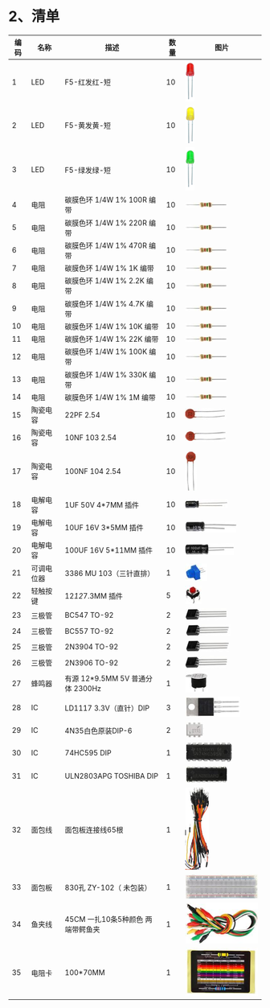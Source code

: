 
# 2、清单

|编码|名称|描述|数量|图片|
|-|-|-|-|-|
|1|LED|F5-红发红-短|10|![](media/1eba37a568de56317c9b9a59738e76ee.png)|
|2|LED|F5-黄发黄-短|10|![](media/c871ecd95ce2be359e1ac2babcfcfaeb.png)|
|3|LED|F5-绿发绿-短|10|![](media/fb6f7a17d1cd0704124dd36063ef06bd.png)|
|4|电阻|碳膜色环 1/4W 1% 100R 编带|10|![](media/f6a8649da4e79abb2f1d15479f073bb5.jpg)|
|5|电阻|碳膜色环 1/4W 1% 220R 编带|10|![](media/f6a8649da4e79abb2f1d15479f073bb5.jpg)|
|6|电阻|碳膜色环 1/4W 1% 470R 编带|10|![](media/f6a8649da4e79abb2f1d15479f073bb5.jpg)|
|7|电阻|碳膜色环 1/4W 1% 1K 编带|10|![](media/f6a8649da4e79abb2f1d15479f073bb5.jpg)|
|8|电阻|碳膜色环 1/4W 1% 2.2K 编带|10|![](media/f6a8649da4e79abb2f1d15479f073bb5.jpg)|
|9|电阻|碳膜色环 1/4W 1% 4.7K 编带|10|![](media/f6a8649da4e79abb2f1d15479f073bb5.jpg)|
|10|电阻|碳膜色环 1/4W 1% 10K 编带|10|![](media/f6a8649da4e79abb2f1d15479f073bb5.jpg)|
|11|电阻|碳膜色环 1/4W 1% 22K 编带|10|![](media/f6a8649da4e79abb2f1d15479f073bb5.jpg)|
|12|电阻|碳膜色环 1/4W 1% 100K 编带|10|![](media/f6a8649da4e79abb2f1d15479f073bb5.jpg)|
|13|电阻|碳膜色环 1/4W 1% 330K 编带|10|![](media/f6a8649da4e79abb2f1d15479f073bb5.jpg)|
|14|电阻|碳膜色环 1/4W 1% 1M 编带|10|![](media/f6a8649da4e79abb2f1d15479f073bb5.jpg)|
|15|陶瓷电容|22PF 2.54|10|![](media/c200abaaab6e66909db4246cfc40a5c3.jpg)|
|16|陶瓷电容|10NF 103 2.54|10|![](media/95b3a048aae8795c4e284634a810baa3.png)|
|17|陶瓷电容|100NF 104 2.54|10|![](media/7716d3ca251ddd2fe0e2aaefdb71c9f5.png)|
|18|电解电容|1UF 50V 4*7MM 插件|10|![](media/8c8e8c7eccda8ec86489d22d8870254d.jpg)|
|19|电解电容|10UF 16V 3*5MM 插件|10|![](media/965a119b842096e277c17c1223e6d8dc.jpg)|
|20|电解电容|100UF 16V 5*11MM 插件|10|![](media/830a301f75689ba466493736c790180f.jpg)|
|21|可调电位器|3386 MU 103（三针直排）|1|![](media/6d6025bc96667b6f44070355f2041f13.jpg)|
|22|轻触按键|12*12*7.3MM 插件|5|![](media/1728304888fdf99190fc2a0ab9f72349.jpg)|
|23|三极管|BC547 TO-92|2|![](media/dfc919bf431240adce0d128778a6d4f2.jpg)|
|24|三极管|BC557 TO-92|2|![](media/75565330ce348e4c0aee14994b63d8d0.jpg)|
|25|三极管|2N3904 TO-92|2|![](media/ba63e8a185682373a6b2357f8dde8d8a.jpg)|
|26|三极管|2N3906 TO-92|2|![](media/e89867324605951bb52c0a7af12c12b5.jpg)|
|27|蜂鸣器|有源 12*9.5MM 5V 普通分体 2300Hz|1|![](media/5a749ec6435e3982bf4dbdc5eaf7b51e.jpg)|
|28|IC|LD1117 3.3V（直针）DIP|3|![](media/77ae9b3c52da2cdf6ae018c8c557de9a.jpg)|
|29|IC|4N35白色原装DIP-6|2|![](media/c0bf47813325ecfca57976e454dac811.jpg)|
|30|IC|74HC595 DIP|1|![](media/af8baa67720daac977dee6d8262f97c9.jpg)|
|31|IC|ULN2803APG TOSHIBA DIP|1|![](media/7ba65c213540a0e4140c501beaf10e0e.jpg)|
|32|面包线|面包板连接线65根|1|![](media/a741fbc4b471318a5e3ef45f3871c07c.png)|
|33|面包板|830孔 ZY-102（ 未包装）|1|![](media/48648e8442ff9d9c8f57ac99c46fdd04.jpg)|
|34|鱼夹线|45CM 一扎10条5种颜色 两端带鳄鱼夹|1|![](media/6138354ae0521bc4e8cb6a984a594e04.jpg)|
|35|电阻卡|100*70MM|1|![](media/93852b245f0ae356fac222dadb3dbe24.jpg)|
